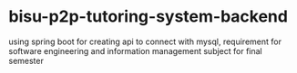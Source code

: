 # bisu-p2p-tutoring-system-backend
using spring boot for creating api to connect with mysql, requirement for software engineering and information management subject for final semester
